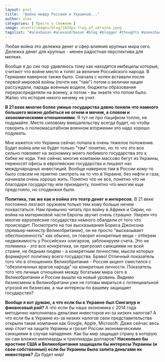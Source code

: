 ```yaml
---
layout: post
title:  "Война между Россией и Украиной..."
author: alex
categories: [ Просто о Сложном ]
image: assets/images/blog/1024px-flag_of_ukraine.jpeg
tagslist: "#alexbasan #alexandrbasan #blog #blogger #thoughts #алексбасан #александрбасан #блог #блоггер #простоосложном #какработаетмир #какустроенмир #простоосложном #теориямира #теория"
---
```


Любая война это дележка денег и сфер влияния крупных мира сего. Дележка денег для крупных - менее радостная перспектива для мелких.

Вообще я до сих пор удивляюсь тому как находятся имбецилы которые, считают что войне место и топят за величие Российского народа. В Германии наверное также было. Сначала с колен вставали после первой мировой войны (почти как "там") потом о величии нации рассуждали, парады военные водили, бюджеты образования перераспределяли на военку, а потом - вы знаете что потом было. Жалко что история никого ничему не учит. 

**В 21 веке многие более умные государства давно поняли что намного большего можно добиться не огнем и мечем, а словом и экономическими отношениями.** Я тут не про пацифизм топлю, не подумайте. Место силовому вмешательству всегда будет, но чтобы говорить о полномасштабном военном вторжении это надо хорошо подумать. 

Мне кажется что Украина сейчас попала в очень тяжелое положение. Будет война или не будет только "там" понятно, но то что это все сильно повлияет на экономику моего любимого государства это к бабке не ходи. Уже сейчас многие компании массово бегут из Украины, переносят офисы в европейские государства и лишают нас международных инвестиций. Вообще наверное там в России кому-то было совсем не приятно смотреть на то что в Украине, без нефти и газа, начинали очень хорошо жить. Понятно что не все, понятно что не благодаря государству или призеденту, понятно что многим еще предстояло, но сподвижки были.

**Политика, так же как и война это театр денег и интересов.** В 21 веке постоянно лязгают оружием только тем кому больше нечем похвастаться. Нам привычно читать про войну в Африке и Сирии, но война на материковой части Европы звучит очень страшно. Уверен что многие европейские государства немного обалдели от того что происходит. Посмотрите на тон высказывания Бориса Джонсона (премьер-министр Великобритании), он не просто "высказывает обеспокоенность" как обычно, он говорит конкретные вещи - отберем недвижимость у Российских олигархов, заблокируем счета. Это не полемика - это все конкретика, он пригрозил санкциями не всей стране, не бедным людям - а конкретным личностям, мысли которых формируют политику всего государства. Браво! Отличный показатель того что в отношениях Великобритания - Россия акцент сместился с "обезличенных врагов народа" на конкретные личности. Показатель того что личные отношения между богатыми мира сего в Великобритании и России вышли на новый уровень. Видимо бизнесмены в Великобритани уже не готовы мириться с потенциальной угрозой их бизнесам, а чьи интересы по вашему защищает государство?

**Вообще я вот думаю, а что если бы в Украине был Сингапур и финансовый рай?** А что если бы наша экономика с 2014 года методично наполнялась деньгами инвесторов из-за низких налогов? А что если бы в Украине из-за низких налогов свои представительства открыли такие компании как Google, Apple, Microsoft. Даже сейчас весь мир стоит на защите Украины и грозит России экономическими санкциями в случае нападения. Как бы мир защищал страну в которую он сам вложил миллиарды и триллиарды долларов? **Насколько бы яростнее США и Великобритания защищали бы интересы Украины (и свои собственные) если бы Украины была залита деньгами их инвесторов?** Да будет мир!
